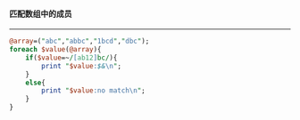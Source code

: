 #### 匹配数组中的成员
------
```perl
@array=("abc","abbc","1bcd","dbc");
foreach $value(@array){
	if($value=~/[ab12]bc/){
		print "$value:$&\n"; 
	}
	else{
		print "$value:no match\n";
	}
}
```
